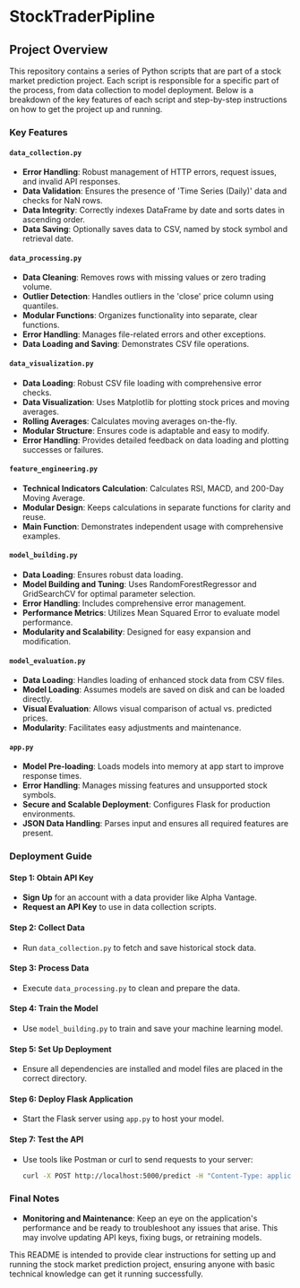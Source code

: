 # StockTraderPipline

## Project Overview

This repository contains a series of Python scripts that are part of a stock market prediction project. Each script is responsible for a specific part of the process, from data collection to model deployment. Below is a breakdown of the key features of each script and step-by-step instructions on how to get the project up and running.

### Key Features

#### `data_collection.py`
- **Error Handling**: Robust management of HTTP errors, request issues, and invalid API responses.
- **Data Validation**: Ensures the presence of 'Time Series (Daily)' data and checks for NaN rows.
- **Data Integrity**: Correctly indexes DataFrame by date and sorts dates in ascending order.
- **Data Saving**: Optionally saves data to CSV, named by stock symbol and retrieval date.

#### `data_processing.py`
- **Data Cleaning**: Removes rows with missing values or zero trading volume.
- **Outlier Detection**: Handles outliers in the 'close' price column using quantiles.
- **Modular Functions**: Organizes functionality into separate, clear functions.
- **Error Handling**: Manages file-related errors and other exceptions.
- **Data Loading and Saving**: Demonstrates CSV file operations.

#### `data_visualization.py`
- **Data Loading**: Robust CSV file loading with comprehensive error checks.
- **Data Visualization**: Uses Matplotlib for plotting stock prices and moving averages.
- **Rolling Averages**: Calculates moving averages on-the-fly.
- **Modular Structure**: Ensures code is adaptable and easy to modify.
- **Error Handling**: Provides detailed feedback on data loading and plotting successes or failures.

#### `feature_engineering.py`
- **Technical Indicators Calculation**: Calculates RSI, MACD, and 200-Day Moving Average.
- **Modular Design**: Keeps calculations in separate functions for clarity and reuse.
- **Main Function**: Demonstrates independent usage with comprehensive examples.

#### `model_building.py`
- **Data Loading**: Ensures robust data loading.
- **Model Building and Tuning**: Uses RandomForestRegressor and GridSearchCV for optimal parameter selection.
- **Error Handling**: Includes comprehensive error management.
- **Performance Metrics**: Utilizes Mean Squared Error to evaluate model performance.
- **Modularity and Scalability**: Designed for easy expansion and modification.

#### `model_evaluation.py`
- **Data Loading**: Handles loading of enhanced stock data from CSV files.
- **Model Loading**: Assumes models are saved on disk and can be loaded directly.
- **Visual Evaluation**: Allows visual comparison of actual vs. predicted prices.
- **Modularity**: Facilitates easy adjustments and maintenance.

#### `app.py`
- **Model Pre-loading**: Loads models into memory at app start to improve response times.
- **Error Handling**: Manages missing features and unsupported stock symbols.
- **Secure and Scalable Deployment**: Configures Flask for production environments.
- **JSON Data Handling**: Parses input and ensures all required features are present.

### Deployment Guide

#### Step 1: Obtain API Key
- **Sign Up** for an account with a data provider like Alpha Vantage.
- **Request an API Key** to use in data collection scripts.

#### Step 2: Collect Data
- Run `data_collection.py` to fetch and save historical stock data.

#### Step 3: Process Data
- Execute `data_processing.py` to clean and prepare the data.

#### Step 4: Train the Model
- Use `model_building.py` to train and save your machine learning model.

#### Step 5: Set Up Deployment
- Ensure all dependencies are installed and model files are placed in the correct directory.

#### Step 6: Deploy Flask Application
- Start the Flask server using `app.py` to host your model.

#### Step 7: Test the API
- Use tools like Postman or curl to send requests to your server:
  ```bash
  curl -X POST http://localhost:5000/predict -H "Content-Type: application/json" -d "{\"symbol\": \"AAPL\", \"open\": 150, \"high\": 155, \"low\": 148, \"close\": 154, \"volume\": 1000000, \"ma50\": 150, \"ma200\": 145, \"rsi\": 70, \"macd\": 1.5, \"signal\": 1.2}"
  ```

### Final Notes
- **Monitoring and Maintenance**: Keep an eye on the application's performance and be ready to troubleshoot any issues that arise. This may involve updating API keys, fixing bugs, or retraining models.

This README is intended to provide clear instructions for setting up and running the stock market prediction project, ensuring anyone with basic technical knowledge can get it running successfully.


